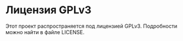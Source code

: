 # Лицензия GPLv3

Этот проект распространяется под лицензией GPLv3. Подробности можно найти в файле LICENSE.

